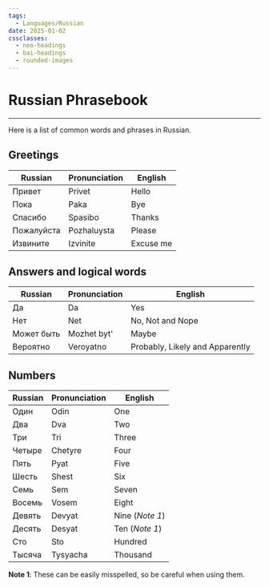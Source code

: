 ```yaml
---
tags:
  - Languages/Russian
date: 2025-01-02
cssclasses:
  - neo-headings
  - bai-headings
  - rounded-images
---
```

# Russian Phrasebook

***
Here is a list of common words and phrases in Russian. 

## Greetings

| Russian    | Pronunciation | English   |
| ---------- | ------------- | --------- |
| Привет     | Privet        | Hello     |
| Пока       | Paka          | Bye       |
| Спасибо    | Spasibo       | Thanks    |
| Пожалуйста | Pozhaluysta   | Please    |
| Извините   | Izvinite      | Excuse me |

## Answers and logical words

| Russian    | Pronunciation | English                         |
| ---------- | ------------- | ------------------------------- |
| Да         | Da            | Yes                             |
| Нет        | Net           | No, Not and Nope                |
| Может быть | Mozhet byt'   | Maybe                           |
| Вероятно   | Veroyatno     | Probably, Likely and Apparently |

## Numbers

| Russian | Pronunciation | English         |
| ------- | ------------- | --------------- |
| Один    | Odin          | One             |
| Два     | Dva           | Two             |
| Три     | Tri           | Three           |
| Четыре  | Chetyre       | Four            |
| Пять    | Pyat          | Five            |
| Шесть   | Shest         | Six             |
| Семь    | Sem           | Seven           |
| Восемь  | Vosem         | Eight           |
| Девять  | Devyat        | Nine (*Note 1*) |
| Десять  | Desyat        | Ten (*Note 1*)  |
| Сто     | Sto           | Hundred         |
| Тысяча  | Tysyacha      | Thousand        |

**Note 1**: These can be easily misspelled, so be careful when using them. 
